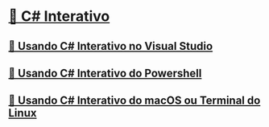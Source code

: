 # [🔧 C# Interativo](index.md)
## [🔧 Usando C# Interativo no Visual Studio](with-visualstudio.md)
## [🔧 Usando C# Interativo do Powershell](with-powershell.md)
## [🔧 Usando C# Interativo do macOS ou Terminal do Linux](with-bash.md)